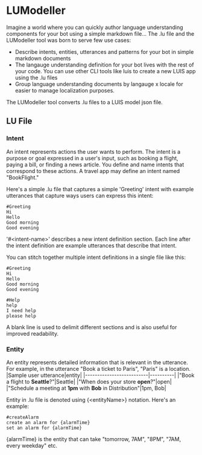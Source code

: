 # LUModeller
Imagine a world where you can quickly author language understanding components for your bot using a simple markdown file... The .lu file and the LUModeller tool was born to serve few use cases:
- Describe intents, entities, utterances and patterns for your bot in simple markdown documents
- The langauge understanding definition for your bot lives with the rest of your code. You can use other CLI tools like luis to create a new LUIS app using the .lu files
- Group language understanding documents by langauge x locale for easier to manage localization purposes.

The LUModeller tool converts .lu files to a LUIS model json file.

## LU File
### Intent
An intent represents actions the user wants to perform. The intent is a purpose or goal expressed in a user's input, such as booking a flight, paying a bill, or finding a news article. You define and name intents that correspond to these actions. A travel app may define an intent named "BookFlight."

Here's a simple .lu file that captures a simple 'Greeting' intent with example utterances that capture ways users can express this intent:

```
#Greeting
Hi
Hello
Good morning
Good evening
```

'#\<intent-name\>' describes a new intent definition section. Each line after the intent definition are example utterances that describe that intent.

You can stitch together multiple intent definitions in a single file like this:

```
#Greeting
Hi
Hello
Good morning
Good evening

#Help
help
I need help
please help
```

A blank line is used to delimit different sections and is also useful for improved readability.

### Entity
An entity represents detailed information that is relevant in the utterance. For example, in the utterance "Book a ticket to Paris", "Paris" is a location. 
|Sample user utterance|entity|
|--------------------------|----------|
|"Book a flight to **Seattle**?"|Seattle|
|"When does your store **open**?"|open|
|"Schedule a meeting at **1pm** with **Bob** in Distribution"|1pm, Bob|

Entity in .lu file is denoted using {\<entityName\>} notation. Here's an example: 

```
#createAlarm
create an alarm for {alarmTime}
set an alarm for {alarmTime}
```
\{alarmTime\} is the entity that can take "tomorrow, 7AM", "8PM", "7AM, every weekday" etc.






